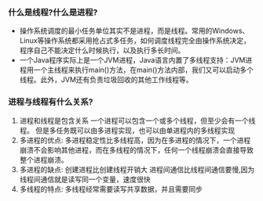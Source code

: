 
### 什么是线程?什么是进程?
- 操作系统调度的最小任务单位其实不是进程，而是线程。常用的Windows、Linux等操作系统都采用抢占式多任务，如何调度线程完全由操作系统决定，程序自己不能决定什么时候执行，以及执行多长时间。
- 一个Java程序实际上是一个JVM进程，Java语言内置了多线程支持：JVM进程用一个主线程来执行main()方法，在main()方法内部，我们又可以启动多个线程。此外，JVM还有负责垃圾回收的其他工作线程等。


### 进程与线程有什么关系?
1. 进程和线程是包含关系
一个进程可以包含一个或多个线程，但至少会有一个线程。
但是多任务既可以由多进程实现，也可以由单进程内的多线程实现
2. 多进程的优点:
多进程稳定性比多线程高，因为在多进程的情况下，一个进程崩溃不会影响其他进程，而在多线程的情况下，任何一个线程崩溃会直接导致整个进程崩溃。
3. 多进程的缺点:
创建进程比创建线程开销大
进程间通信比线程间通信要慢,因为线程间通信就是读写同一个变量，速度很快
4. 多线程的特点:
多线程经常需要读写共享数据，并且需要同步

